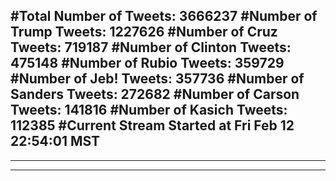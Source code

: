 #Total Number of Tweets: 3666237 
#Number of Trump Tweets: 1227626
#Number of Cruz Tweets: 719187
#Number of Clinton Tweets: 475148
#Number of Rubio Tweets: 359729
#Number of Jeb! Tweets: 357736
#Number of Sanders Tweets: 272682
#Number of Carson Tweets: 141816
#Number of Kasich Tweets: 112385
#Current Stream Started at Fri Feb 12 22:54:01 MST
---
---
---
